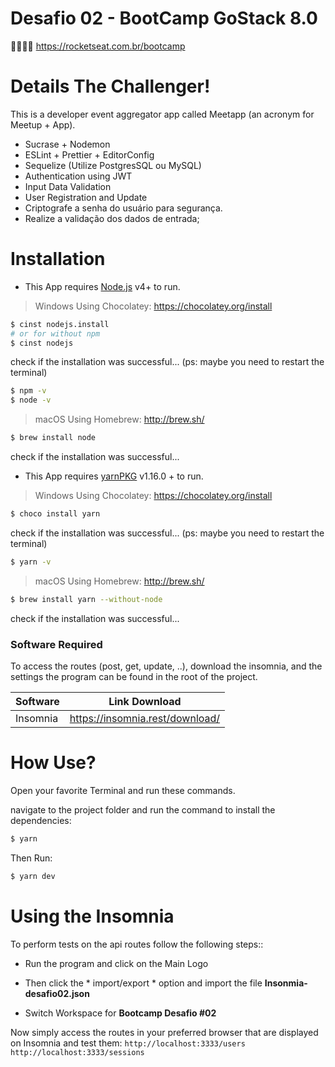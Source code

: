 # Desafio 02 - BootCamp GoStack 8.0
🚀👨🏻‍🚀 https://rocketseat.com.br/bootcamp

# Details The Challenger!
This is a developer event aggregator app called Meetapp (an acronym for Meetup + App).

  - Sucrase + Nodemon
  - ESLint + Prettier + EditorConfig
  - Sequelize (Utilize PostgresSQL ou MySQL)
  - Authentication using JWT
  - Input Data Validation
  - User Registration and Update
  - Criptografe a senha do usuário para segurança.
  - Realize a validação dos dados de entrada;

# Installation

- This App requires [Node.js](https://nodejs.org/) v4+ to run.

> Windows
Using Chocolatey: https://chocolatey.org/install
```sh
$ cinst nodejs.install
# or for without npm
$ cinst nodejs
```
check if the installation was successful...
(ps: maybe you need to restart the terminal)

```sh
$ npm -v
$ node -v
```
> macOS
Using Homebrew: http://brew.sh/

```sh
$ brew install node
```
check if the installation was successful...

- This App requires [yarnPKG](https://yarnpkg.com) v1.16.0 + to run.

> Windows
Using Chocolatey: https://chocolatey.org/install
```sh
$ choco install yarn
```
check if the installation was successful...
(ps: maybe you need to restart the terminal)

```sh
$ yarn -v
```
> macOS
Using Homebrew: http://brew.sh/

```sh
$ brew install yarn --without-node
```
check if the installation was successful...

### Software Required

To access the routes (post, get, update, ..), download the insomnia, and the settings the program can be found in the root of the project.

| Software | Link Download |
| ------ | ------ |
| Insomnia | https://insomnia.rest/download/ |

# How Use?
Open your favorite Terminal and run these commands.

navigate to the project folder and run the command to install the dependencies:
```sh
$ yarn
```

Then Run:
```sh
$ yarn dev
```

# Using the Insomnia
To perform tests on the api routes follow the following steps::

- Run the program and click on the Main Logo

- Then click the * import/export * option and import the file **Insonmia-desafio02.json**

- Switch Workspace for **Bootcamp Desafio #02**


Now simply access the routes in your preferred browser that are displayed on Insomnia and test them:
`http://localhost:3333/users`
`http://localhost:3333/sessions`
